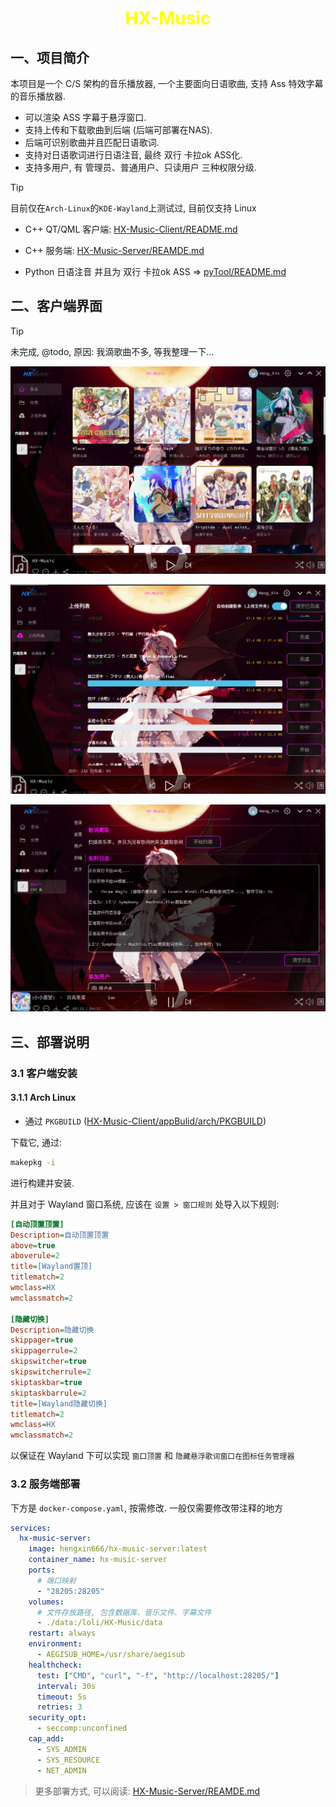 <h1 align="center" style="color:yellow">HX-Music</h1>

## 一、项目简介

本项目是一个 C/S 架构的音乐播放器, 一个主要面向日语歌曲, 支持 Ass 特效字幕的音乐播放器.

- 可以渲染 ASS 字幕于悬浮窗口.
- 支持上传和下载歌曲到后端 (后端可部署在NAS).
- 后端可识别歌曲并且匹配日语歌词.
- 支持对日语歌词进行日语注音, 最终 双行 卡拉ok ASS化.
- 支持多用户, 有 管理员、普通用户、只读用户 三种权限分级.

> [!TIP]
> 目前仅在`Arch-Linux`的`KDE-Wayland`上测试过, 目前仅支持 Linux

- C++ QT/QML 客户端: [HX-Music-Client/README.md](HX-Music-Client/README.md)

- C++ 服务端: [HX-Music-Server/REAMDE.md](HX-Music-Server/REAMDE.md)

- Python 日语注音 并且为 双行 卡拉ok ASS => [pyTool/README.md](pyTool/README.md)

## 二、客户端界面

> [!TIP]
> 未完成, @todo, 原因: 我滴歌曲不多, 等我整理一下...

![主页](./doc/img/sp_20251001_152915.png)

![上传](./doc/img/sp_20251001_152659.png)

![一键爬取歌词](./doc/img/sp_20251001_153050.png)

## 三、部署说明
### 3.1 客户端安装
#### 3.1.1 Arch Linux

- 通过 `PKGBUILD` ([HX-Music-Client/appBulid/arch/PKGBUILD](./HX-Music-Client/appBulid/arch/PKGBUILD))

下载它, 通过:

```sh
makepkg -i
```

进行构建并安装.

并且对于 Wayland 窗口系统, 应该在 `设置 > 窗口规则` 处导入以下规则:

```ini
[自动顶置顶置]
Description=自动顶置顶置
above=true
aboverule=2
title=[Wayland置顶]
titlematch=2
wmclass=HX
wmclassmatch=2

[隐藏切换]
Description=隐藏切换
skippager=true
skippagerrule=2
skipswitcher=true
skipswitcherrule=2
skiptaskbar=true
skiptaskbarrule=2
title=[Wayland隐藏切换]
titlematch=2
wmclass=HX
wmclassmatch=2
```

以保证在 Wayland 下可以实现 `窗口顶置` 和 `隐藏悬浮歌词窗口在图标任务管理器`

### 3.2 服务端部署

下方是 `docker-compose.yaml`, 按需修改. 一般仅需要修改带注释的地方

```yaml
services:
  hx-music-server:
    image: hengxin666/hx-music-server:latest
    container_name: hx-music-server
    ports:
      # 端口映射
      - "28205:28205"
    volumes:
      # 文件存放路径, 包含数据库、音乐文件、字幕文件
      - ./data:/loli/HX-Music/data
    restart: always
    environment:
      - AEGISUB_HOME=/usr/share/aegisub
    healthcheck:
      test: ["CMD", "curl", "-f", "http://localhost:28205/"]
      interval: 30s
      timeout: 5s
      retries: 3
    security_opt:
      - seccomp:unconfined
    cap_add:
      - SYS_ADMIN
      - SYS_RESOURCE
      - NET_ADMIN
```

> 更多部署方式, 可以阅读: [HX-Music-Server/REAMDE.md](./HX-Music-Server/REAMDE.md)